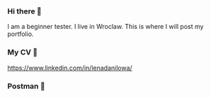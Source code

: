 ### Hi there 👋
I am a beginner tester. I live in Wroclaw. This is where I will post my portfolio.

### My CV 💬
https://www.linkedin.com/in/lenadanilowa/

### Postman 🔭



<!--
**aurmidh/aurmidh** is a ✨ _special_ ✨ repository because its `README.md` (this file) appears on your GitHub profile.

Here are some ideas to get you started:

- 🔭 I’m currently working on ...
- 🌱 I’m currently learning ...
- 👯 I’m looking to collaborate on ...
- 🤔 I’m looking for help with ...
- 💬 Ask me about ...
- 📫 How to reach me: ...
- 😄 Pronouns: ...
- ⚡ Fun fact: ...
-->
